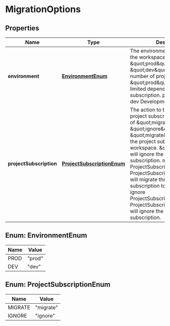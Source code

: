 

# MigrationOptions


## Properties

| Name | Type | Description | Notes |
|------------ | ------------- | ------------- | -------------|
|**environment** | [**EnvironmentEnum**](#EnvironmentEnum) | The environment of the project in the workspace. Can be one of \&quot;prod\&quot; or \&quot;dev\&quot;. Note that the number of projects in the \&quot;prod\&quot; environment is limited depending on the subscription. prod Production dev Development |  |
|**projectSubscription** | [**ProjectSubscriptionEnum**](#ProjectSubscriptionEnum) | The action to take with the project subscription. Can be one of \&quot;migrate\&quot;, and \&quot;ignore\&quot;. \&quot;migrate\&quot; will migrate the project subscription to the workspace. \&quot;ignore\&quot; will ignore the project subscription. migrate ProjectSubscriptionActionMigrate  ProjectSubscriptionActionMigrate will migrate the project subscription to the  workspace. ignore ProjectSubscriptionActionIgnore  ProjectSubscriptionActionIgnore will ignore the project subscription. |  |



## Enum: EnvironmentEnum

| Name | Value |
|---- | -----|
| PROD | &quot;prod&quot; |
| DEV | &quot;dev&quot; |



## Enum: ProjectSubscriptionEnum

| Name | Value |
|---- | -----|
| MIGRATE | &quot;migrate&quot; |
| IGNORE | &quot;ignore&quot; |



